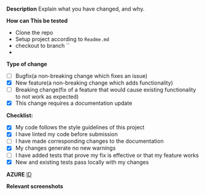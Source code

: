 **Description**
Explain what you have changed, and why.

**How can This be tested**
- Clone the repo
- Setup project according to `Readme.md`
- checkout to branch ``
- 

**Type of change**
- [ ] Bugfix(a non-breaking change which fixes an issue)
- [x] New feature(a non-breaking change which adds functionality)
- [ ] Breaking change(fix of a feature that would cause existing functionality to not work as expected)
- [x] This change requires a documentation update

**Checklist:**
- [x] My code follows the style guidelines of this project
- [x] I have linted my code before submission
- [ ] I have made corresponding changes to the documentation
- [x] My changes generate no new warnings
- [ ] I have added tests that prove my fix is effective or that my feature works
- [x] New and existing tests pass locally with my changes

**AZURE**
[ID](link)

**Relevant screenshots**
 
